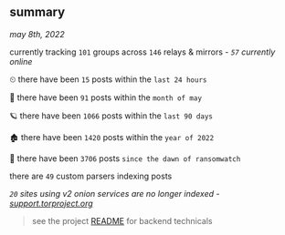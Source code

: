 
## summary
_may 8th, 2022_

currently tracking `101` groups across `146` relays & mirrors - _`57` currently online_

⏲ there have been `15` posts within the `last 24 hours`

🦈 there have been `91` posts within the `month of may`

🪐 there have been `1066` posts within the `last 90 days`

🏚 there have been `1420` posts within the `year of 2022`

🦕 there have been `3706` posts `since the dawn of ransomwatch`

there are `49` custom parsers indexing posts

_`20` sites using v2 onion services are no longer indexed - [support.torproject.org](https://support.torproject.org/onionservices/v2-deprecation/)_

> see the project [README](https://github.com/thetanz/ransomwatch#ransomwatch--) for backend technicals
